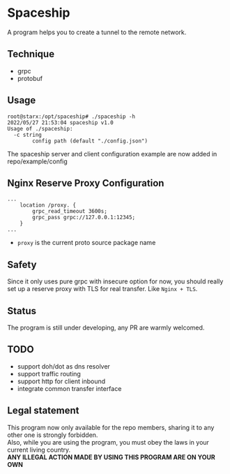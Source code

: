 # Spaceship
A program helps you to create a tunnel to the remote network.

## Technique
 - grpc
 - protobuf

## Usage
```shell
root@starx:/opt/spaceship# ./spaceship -h
2022/05/27 21:53:04 spaceship v1.0
Usage of ./spaceship:
  -c string
    	config path (default "./config.json")
```
The spaceship server and client configuration example are now added in repo/example/config

## Nginx Reserve Proxy Configuration
```nginx
...
    location /proxy. {  
        grpc_read_timeout 3600s;
        grpc_pass grpc://127.0.0.1:12345;
    }
...
```
* `proxy` is the current proto source package name

## Safety
Since it only uses pure grpc with insecure option for now, you should really set up a reserve proxy with TLS for real 
transfer. Like `Nginx + TLS`.

## Status
The program is still under developing, any PR are warmly welcomed.

## TODO
- support doh/dot as dns resolver
- support traffic routing
- support http for client inbound
- integrate common transfer interface 

## Legal statement
This program now only available for the repo members, sharing it to any other one is strongly forbidden.  
Also, while you are using the program, you must obey the laws in your current living country.  
**ANY ILLEGAL ACTION MADE BY USING THIS PROGRAM ARE ON YOUR OWN**